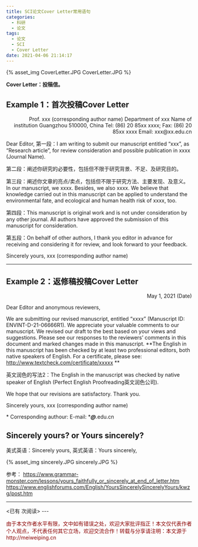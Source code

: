 ```yaml
---
title: SCI论文Cover Letter常用语句
categories:
  - 科研
  - 论文
tags:
  - 论文
  - SCI
  - Cover Letter
date: 2021-04-06 21:14:17
---
```


{% asset_img CoverLetter.JPG CoverLetter.JPG %} 

**Cover Letter：投稿信。**

## Example 1：首次投稿Cover Letter

<p style="text-align:right;">
Prof. xxx (corresponding author name)
Department of xxx
Name of institution
Guangzhou 510000, China
Tel: (86) 20 85xx xxxx; Fax: (86) 20 85xx xxxx
Email: xxx@xx.edu.cn
</p>

Dear Editor,
第一段：I am writing to submit our manuscript entitled “xxx”, as “Research article”, for review consideration and possible publication in xxxx (Journal Name). 

第二段：阐述你研究的必要性，包括但不限于研究背景、不足、及研究目的。

第三段：阐述你文章的亮点/卖点，包括但不限于研究方法、主要发现、及意义。
In our manuscript, we xxxx. Besides, we also xxxx. We believe that knowledge carried out in this manuscript can be applied to understand the environmental fate, and ecological and human health risk of xxxx, too.

第四段：This manuscript is original work and is not under consideration by any other journal. All authors have approved the submission of this manuscript for consideration.

第五段：On behalf of other authors, I thank you editor in advance for receiving and considering it for review, and look forward to your feedback.

Sincerely yours,
xxx (corresponding author name)

----

## Example 2：返修稿投稿Cover Letter

<p style="text-align:right;">
May 1, 2021 (Date)
</p>

Dear Editor and anonymous reviewers,

We are submitting our revised manuscript, entitled “xxxx” (Manuscript ID: ENVINT-D-21-06666R1). We appreciate your valuable comments to our manuscript. We revised our draft to the best based on your views and suggestions. Please see our responses to the reviewers’ comments in this document and marked changes made in this manuscript. **The English in this manuscript has been checked by at least two professional editors, both native speakers of English. For a certificate, please see: http://www.textcheck.com/certificate/xxxxx **

英文润色的写法2：The English in the manuscript was checked by native speaker of English (Perfect English Proofreading英文润色公司).

We hope that our revisions are satisfactory. Thank you.

Sincerely yours,
xxx (corresponding author name)

\* Corresponding authour: E-mail: ****@***.edu.cn

## Sincerely yours? or Yours sincerely?

美式英语：Sincerely yours,
英式英语：Yours sincerely,

{% asset_img sincerely.JPG sincerely.JPG %} 

参考：
https://www.grammar-monster.com/lessons/yours_faithfully_or_sincerely_at_end_of_letter.htm
https://www.englishforums.com/English/YoursSincerelySincerelyYours/kwzg/post.htm

---
<span id="busuanzi_container_page_pv">
<已有 <span id="busuanzi_value_page_pv"></span> 次阅读>
</span>
---

<p style="color:darkred"> 由于本文作者水平有限，文中如有错误之处，欢迎大家批评指正！本文仅代表作者个人观点，不代表任何其它立场，欢迎交流合作！转载与分享请注明：本文源于 http://meiweiping.cn </p>
